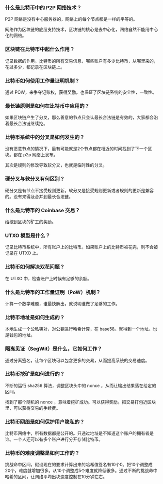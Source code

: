 ### 什么是比特币中的 P2P 网络技术？

P2P 网络是没有中心服务器的，网络上的每个节点都是一样的平等的。

网络作为区块链的底层支持技术，区块链的核心是去中心化，网络自然不能用中心化的网络。





### 区块链在比特币中起什么作用？

记录数据的作用。比特币的所有交易信息，哪些账户有多少比特币，从哪里来的，花过多少，都记录在区块链上。





### 比特币如何使用工作量证明机制？

通过 POW，来争夺记账权，获得奖励。也保证了区块链系统的安全性，一致性。





### 最长链原则是如何在比特币中应用的？



如果区块链产生了分叉，那么善意的节点只会认最长合法链是有效的，大家都会沿着最长合法链继续挖。





### 比特币系统中的分叉是如何发生的？

没有恶意节点的情况下，最有可能就是2个节点都在相近的时间找到了下一个区块。都在 p2p 网络上发布。

其次是规则的修改导致软分叉，也就是临时性的分叉。



### 硬分叉与软分叉有何区别？



硬分叉是有节点不接受规则更新。软分叉是接受规则更新或者规则的更新是兼容的。没有来得及合并到最长合法链。



### 什么是比特币的 Coinbase 交易？

给挖到区块的矿工的奖励。



### UTXO 模型是什么？

记录比特币系统中，所有账户上的比特币。如果账户上的比特币被花完，则不会被记录在 UTXO 上。



### 比特币如何解决双花问题？

在 UTXO 中，检查账户上时候有足够的余额。





### 什么是比特币的工作量证明（PoW）机制？

计算一个数学难题，谁最快解出，就说明谁做了足够的工作。



### 比特币地址是如何生成的？

本地生成一个公私钥对，对公钥进行哈希计算，在 base58。就得到一个地址。也是钱包的地址。





### 隔离见证（SegWit）是什么，它如何工作？

通过分离签名，让每个区块可以包含更多的交易，从而提高系统的交易速度。



### 比特币挖矿是如何进行的？

不断的运行 sha256 算法，调整区块头中的 nonce ，从而让输出结果落在给定的区间。

找到了那个随机的 nonce ，意味着挖矿成功。可以获得奖励。把交易打包近区块里，可以获得交易的手续费。





### 比特币网络是如何保护用户隐私的？

比特币网络中，所有数据都是公开的。只通过地址是不知道这个账户的拥有者是谁。一个人还可以有多个账户进行分开存储比特币。



### 比特币的难度调整是如何工作的？

挑战命中区间，假设现在的要求计算出来的哈希值签名有10个0。把10个调整成 20个，难度就增加很多。从10个调整成5个难度就降低很多。通过不断的挑战命中哈希的区间，让网络平均出块速度控制在10分钟左右。